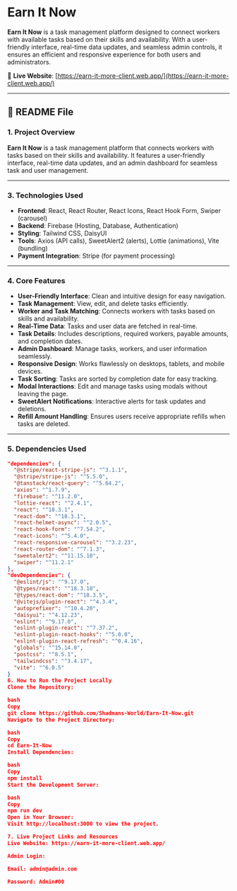 # **Earn It Now**  
**Earn It Now** is a task management platform designed to connect workers with available tasks based on their skills and availability. With a user-friendly interface, real-time data updates, and seamless admin controls, it ensures an efficient and responsive experience for both users and administrators.  

🔗 **Live Website**: [https://earn-it-more-client.web.app/](https://earn-it-more-client.web.app/)  

---

## **📖 README File**  

### **1. Project Overview**  
**Earn It Now** is a task management platform that connects workers with tasks based on their skills and availability. It features a user-friendly interface, real-time data updates, and an admin dashboard for seamless task and user management.  

---



### **3. Technologies Used**  
- **Frontend**: React, React Router, React Icons, React Hook Form, Swiper (carousel)  
- **Backend**: Firebase (Hosting, Database, Authentication)  
- **Styling**: Tailwind CSS, DaisyUI  
- **Tools**: Axios (API calls), SweetAlert2 (alerts), Lottie (animations), Vite (bundling)  
- **Payment Integration**: Stripe (for payment processing)  

---

### **4. Core Features**  
- **User-Friendly Interface**: Clean and intuitive design for easy navigation.  
- **Task Management**: View, edit, and delete tasks efficiently.  
- **Worker and Task Matching**: Connects workers with tasks based on skills and availability.  
- **Real-Time Data**: Tasks and user data are fetched in real-time.  
- **Task Details**: Includes descriptions, required workers, payable amounts, and completion dates.  
- **Admin Dashboard**: Manage tasks, workers, and user information seamlessly.  
- **Responsive Design**: Works flawlessly on desktops, tablets, and mobile devices.  
- **Task Sorting**: Tasks are sorted by completion date for easy tracking.  
- **Modal Interactions**: Edit and manage tasks using modals without leaving the page.  
- **SweetAlert Notifications**: Interactive alerts for task updates and deletions.  
- **Refill Amount Handling**: Ensures users receive appropriate refills when tasks are deleted.  

---

### **5. Dependencies Used**  
```json
"dependencies": {
  "@stripe/react-stripe-js": "^3.1.1",
  "@stripe/stripe-js": "^5.5.0",
  "@tanstack/react-query": "^5.64.2",
  "axios": "^1.7.9",
  "firebase": "^11.2.0",
  "lottie-react": "^2.4.1",
  "react": "^18.3.1",
  "react-dom": "^18.3.1",
  "react-helmet-async": "^2.0.5",
  "react-hook-form": "^7.54.2",
  "react-icons": "^5.4.0",
  "react-responsive-carousel": "^3.2.23",
  "react-router-dom": "^7.1.3",
  "sweetalert2": "^11.15.10",
  "swiper": "^11.2.1"
},
"devDependencies": {
  "@eslint/js": "^9.17.0",
  "@types/react": "^18.3.18",
  "@types/react-dom": "^18.3.5",
  "@vitejs/plugin-react": "^4.3.4",
  "autoprefixer": "^10.4.20",
  "daisyui": "^4.12.23",
  "eslint": "^9.17.0",
  "eslint-plugin-react": "^7.37.2",
  "eslint-plugin-react-hooks": "^5.0.0",
  "eslint-plugin-react-refresh": "^0.4.16",
  "globals": "^15.14.0",
  "postcss": "^8.5.1",
  "tailwindcss": "^3.4.17",
  "vite": "^6.0.5"
}
6. How to Run the Project Locally
Clone the Repository:

bash
Copy
git clone https://github.com/Shadmans-World/Earn-It-Now.git
Navigate to the Project Directory:

bash
Copy
cd Earn-It-Now
Install Dependencies:

bash
Copy
npm install
Start the Development Server:

bash
Copy
npm run dev
Open in Your Browser:
Visit http://localhost:3000 to view the project.

7. Live Project Links and Resources
Live Website: https://earn-it-more-client.web.app/

Admin Login:

Email: admin@admin.com

Password: Admin#00
